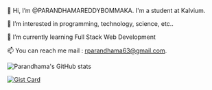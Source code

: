 👋 Hi, I’m @PARANDHAMAREDDYBOMMAKA. I'm a student at Kalvium.

👀 I’m interested in programming, technology, science, etc..

🌱 I’m currently learning Full Stack Web Development

📫 You can reach me mail : rparandhama63@gmail.com.

![Parandhama's GitHub stats](https://github-readme-stats.vercel.app/api?username=PARANDHAMAREDDYBOMMAKA&show_icons=true)

[![Gist Card](https://github-readme-stats.vercel.app/api/gist?id=bbfce31e0217a3689c8d961a356cb10d)](https://gist.github.com/Yizack/bbfce31e0217a3689c8d961a356cb10d/)
<!---
PARANDHAMAREDDYBOMMAKA/PARANDHAMAREDDYBOMMAKA is a ✨ special ✨ repository because its `README.md` (this file) appears on your GitHub profile.
You can click the Preview link to take a look at your changes.
--->
